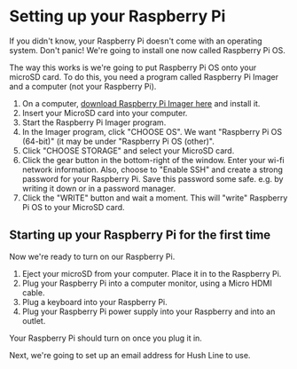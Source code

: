# Setting up your Raspberry Pi

If you didn't know, your Raspberry Pi doesn't come with an operating system. Don't panic! We're going to install one now called Raspberry Pi OS.

The way this works is we're going to put Raspberry Pi OS onto your microSD card. To do this, you need a program called Raspberry Pi Imager and a computer (not your Raspberry Pi).

1. On a computer, [download Raspberry Pi Imager here](https://www.raspberrypi.com/software/) and install it.
2. Insert your MicroSD card into your computer.
3. Start the Raspberry Pi Imager program.
4. In the Imager program, click "CHOOSE OS". We want "Raspberry Pi OS (64-bit)" (it may be under "Raspberry Pi OS (other)".
5. Click "CHOOSE STORAGE" and select your MicroSD card.
6. Click the gear button in the bottom-right of the window. Enter your wi-fi network information. Also, choose to "Enable SSH" and create a strong password for your Raspberry Pi. Save this password some safe. e.g. by writing it down or in a password manager.
7. Click the "WRITE" button and wait a moment. This will "write" Raspberry Pi OS to your MicroSD card.

<!-- <iframe width="560" height="315" src="https://www.youtube.com/embed/ntaXWS8Lk34?si=U5zZuFSYd1-MNRpO" title="YouTube video player" frameborder="0" allow="accelerometer; autoplay; clipboard-write; encrypted-media; gyroscope; picture-in-picture; web-share" allowfullscreen></iframe> -->
## Starting up your Raspberry Pi for the first time

Now we're ready to turn on our Raspberry Pi. 

1. Eject your microSD from your computer. Place it in to the Raspberry Pi.
2. Plug your Raspberry Pi into a computer monitor, using a Micro HDMI cable.
3. Plug a keyboard into your Raspberry Pi.
4. Plug your Raspberry Pi power supply into your Raspberry and into an outlet.

Your Raspberry Pi should turn on once you plug it in. 

Next, we're going to set up an email address for Hush Line to use.
